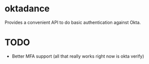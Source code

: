 # oktadance

Provides a convenient API to do basic authentication against Okta.

# TODO

* Better MFA support (all that really works right now is okta verify)
